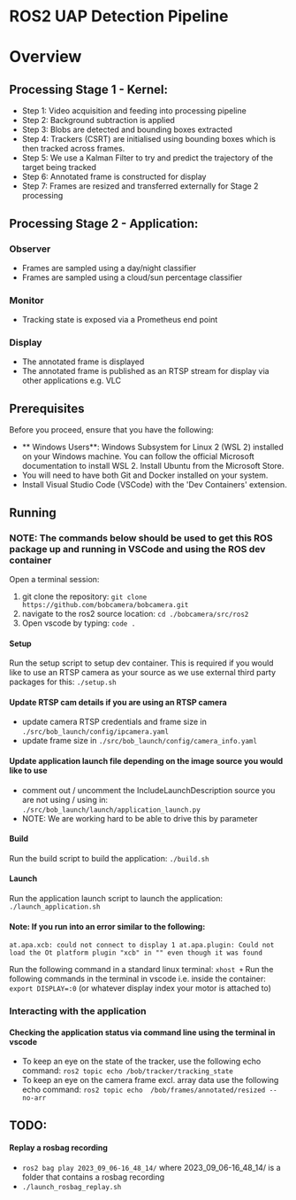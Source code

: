 # ROS2 UAP Detection Pipeline

# Overview

## Processing Stage 1 - Kernel:

* Step 1: Video acquisition and feeding into processing pipeline
* Step 2: Background subtraction is applied
* Step 3: Blobs are detected and bounding boxes extracted
* Step 4: Trackers (CSRT) are initialised using bounding boxes which is then tracked across frames.
* Step 5: We use a Kalman Filter to try and predict the trajectory of the target being tracked
* Step 6: Annotated frame is constructed for display
* Step 7: Frames are resized and transferred externally for Stage 2 processing

## Processing Stage 2 - Application:

### Observer
* Frames are sampled using a day/night classifier
* Frames are sampled using a cloud/sun percentage classifier

### Monitor
* Tracking state is exposed via a Prometheus end point

### Display
* The annotated frame is displayed
* The annotated frame is published as an RTSP stream for display via other applications e.g. VLC

## Prerequisites
Before you proceed, ensure that you have the following:

* ** Windows Users**: Windows Subsystem for Linux 2 (WSL 2) installed on your Windows machine. You can follow the official Microsoft documentation to install WSL 2. Install Ubuntu from the Microsoft Store.
* You will need to have both Git and Docker installed on your system.
* Install Visual Studio Code (VSCode) with the 'Dev Containers' extension.

## Running

### NOTE: The commands below should be used to get this ROS package up and running in VSCode and using the ROS dev container

Open a terminal session:

1. git clone the repository: `git clone https://github.com/bobcamera/bobcamera.git`
2. navigate to the ros2 source location: `cd ./bobcamera/src/ros2`
3. Open vscode by typing: `code .`

#### Setup 

Run the setup script to setup dev container. This is required if you would like to use an RTSP camera as your source as we use external third party packages for this: `./setup.sh`

#### Update RTSP cam details if you are using an RTSP camera

* update camera RTSP credentials and frame size in `./src/bob_launch/config/ipcamera.yaml`
* update frame size in `./src/bob_launch/config/camera_info.yaml`

#### Update application launch file depending on the image source you would like to use

* comment out / uncomment the IncludeLaunchDescription source you are not using / using in: `./src/bob_launch/launch/application_launch.py`
* NOTE: We are working hard to be able to drive this by parameter

#### Build

Run the build script to build the application: `./build.sh`

#### Launch

Run the application launch script to launch the application: `./launch_application.sh`

#### Note: If you run into an error similar to the following:

`at.apa.xcb: could not connect to display 1 at.apa.plugin: Could not load the Ot platform plugin "xcb" in "" even though it was found`

Run the following command in a standard linux terminal: `xhost +`
Run the following commands in the terminal in vscode i.e. inside the container: `export DISPLAY=:0` (or whatever display index your motor is attached to)

### Interacting with the application

#### Checking the application status via command line using the terminal in vscode

* To keep an eye on the state of the tracker, use the following echo command: `ros2 topic echo /bob/tracker/tracking_state`
* To keep an eye on the camera frame excl. array data use the following echo command: `ros2 topic echo  /bob/frames/annotated/resized --no-arr`

## TODO:

#### Replay a rosbag recording

* `ros2 bag play 2023_09_06-16_48_14/` where 2023_09_06-16_48_14/ is a folder that contains a rosbag recording
* `./launch_rosbag_replay.sh`
